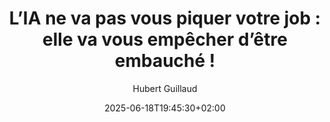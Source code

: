 ---
layout: post
title: "L’IA ne va pas vous piquer votre job : elle va vous empêcher d’être embauché !"
link: "https://framablog.org/2025/06/08/l-ia-ne-va-pas-vous-piquer-votre-job-elle-va-vous-empecher-d-etre-embauche"
author: Hubert Guillaud
published_date: 28/03/2025
description: "Dans le monde du recrutement, les CV ne sont plus vraiment lus par des humains. Le problème, c’est que les scores produits sur ceux-ci pour les trier sont profondément problématiques. Les logiciels de tris de candidatures cherchent à produire des correspondances entre les compétences des candidats et ceux des employés et à prédire les personnalités… sans grand succès. Bien souvent, ils produisent surtout des approximations généralisées masquées sous des scores qui semblent neutres et objectifs. Problèmes : ces systèmes peinent à favoriser la diversité plutôt que la similarité. Ils répliquent, amplifient et obfusquent les discriminations plutôt que de réduire les biais de décisions des recruteurs."
language: fr
categories: "Liens"
tags: "ia travail"
og-tags: "ia travail"
date: "2025-06-18T19:45:30+02:00"
permalink: /:categories/:year/:month/:day/:title/
---